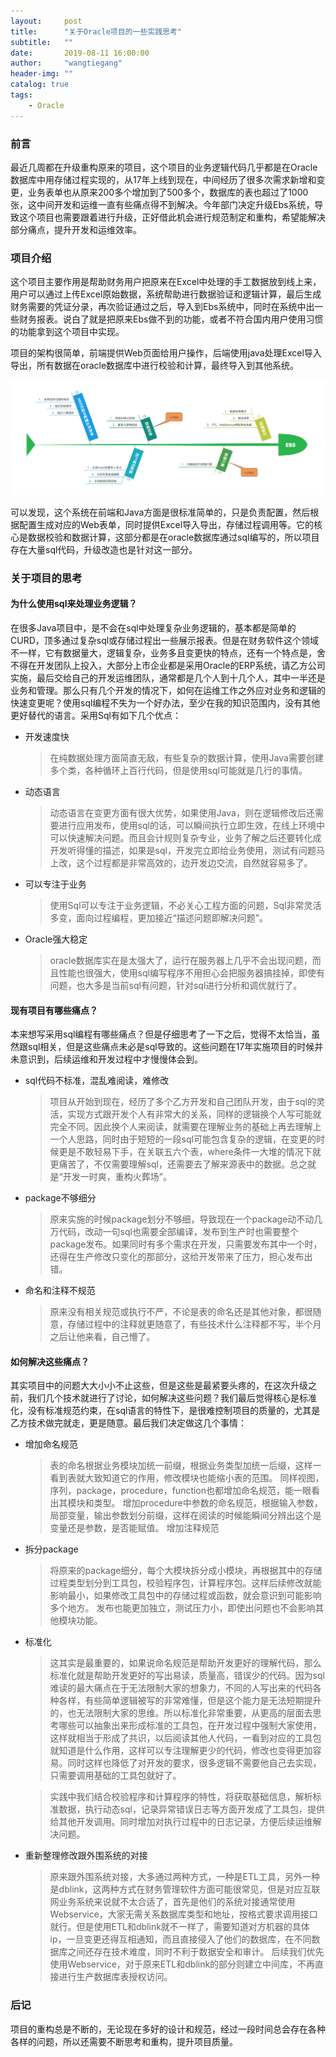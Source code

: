 ```yaml
---
layout:     post
title:      "关于Oracle项目的一些实践思考"
subtitle:   ""
date:       2019-08-11 16:00:00
author:     "wangtiegang"
header-img: ""
catalog: true
tags:
    - Oracle
---
```


### 前言

最近几周都在升级重构原来的项目，这个项目的业务逻辑代码几乎都是在Oracle数据库中用存储过程实现的，从17年上线到现在，中间经历了很多次需求新增和变更，业务表单也从原来200多个增加到了500多个，数据库的表也超过了1000张，这中间开发和运维一直有些痛点得不到解决。今年部门决定升级Ebs系统，导致这个项目也需要跟着进行升级，正好借此机会进行规范制定和重构，希望能解决部分痛点，提升开发和运维效率。

### 项目介绍

这个项目主要作用是帮助财务用户把原来在Excel中处理的手工数据放到线上来，用户可以通过上传Excel原始数据，系统帮助进行数据验证和逻辑计算，最后生成财务需要的凭证分录，再次验证通过之后，导入到Ebs系统中，同时在系统中出一些财务报表。说白了就是把原来Ebs做不到的功能，或者不符合国内用户使用习惯的功能拿到这个项目中实现。

项目的架构很简单，前端提供Web页面给用户操作，后端使用java处理Excel导入导出，所有数据在oracle数据库中进行校验和计算，最终导入到其他系统。

![ot-1](/img/in-post/2019-08/ot-1.png)

可以发现，这个系统在前端和Java方面是很标准简单的，只是负责配置，然后根据配置生成对应的Web表单，同时提供Excel导入导出，存储过程调用等。它的核心是数据校验和数据计算，这部分都是在oracle数据库通过sql编写的，所以项目存在大量sql代码，升级改造也是针对这一部分。

### 关于项目的思考

#### 为什么使用sql来处理业务逻辑？

在很多Java项目中，是不会在sql中处理复杂业务逻辑的，基本都是简单的CURD，顶多通过复杂sql或存储过程出一些展示报表。但是在财务软件这个领域不一样，它有数据量大，逻辑复杂，业务多且变更快的特点，还有一个特点是，舍不得在开发团队上投入，大部分上市企业都是采用Oracle的ERP系统，请乙方公司实施，最后交给自己的开发运维团队，通常都是几个人到十几个人，其中一半还是业务和管理。那么只有几个开发的情况下，如何在运维工作之外应对业务和逻辑的快速变更呢？使用sql编程不失为一个好办法，至少在我的知识范围内，没有其他更好替代的语言。采用Sql有如下几个优点：

* 开发速度快
  
  > 在纯数据处理方面简直无敌，有些复杂的数据计算，使用Java需要创建多个类，各种循环上百行代码，但是使用sql可能就是几行的事情。

* 动态语言

  > 动态语言在变更方面有很大优势，如果使用Java，则在逻辑修改后还需要进行应用发布，使用sql的话，可以瞬间执行立即生效，在线上环境中可以快速解决问题。而且会计规则复杂专业，业务了解之后还要转化成开发听得懂的描述，如果是sql，开发完立即给业务使用，测试有问题马上改，这个过程都是非常高效的，边开发边交流，自然就容易多了。

* 可以专注于业务
  
  > 使用Sql可以专注于业务逻辑，不必关心工程方面的问题，Sql非常灵活多变，面向过程编程，更加接近“描述问题即解决问题”。

* Oracle强大稳定

  > oracle数据库实在是太强大了，运行在服务器上几乎不会出现问题，而且性能也很强大，使用sql编写程序不用担心会把服务器搞挂掉，即使有问题，也大多是当前sql有问题，针对sql进行分析和调优就行了。

#### 现有项目有哪些痛点？

本来想写采用sql编程有哪些痛点？但是仔细思考了一下之后，觉得不太恰当，虽然跟sql相关，但是这些痛点未必是sql导致的。这些问题在17年实施项目的时候并未意识到，后续运维和开发过程中才慢慢体会到。

* sql代码不标准，混乱难阅读，难修改

  > 项目从开始到现在，经历了多个乙方开发和自己团队开发，由于sql的灵活，实现方式跟开发个人有非常大的关系，同样的逻辑换个人写可能就完全不同。因此换个人来阅读，就需要在理解业务的基础上再去理解上一个人思路，同时由于短短的一段sql可能包含复杂的逻辑，在变更的时候更是不敢轻易下手，在关联五六个表，where条件一大堆的情况下就更痛苦了，不仅需要理解sql，还需要去了解来源表中的数据。总之就是“开发一时爽，重构火葬场”。

* package不够细分
  
  > 原来实施的时候package划分不够细，导致现在一个package动不动几万代码，改动一句sql也需要全部编译，发布到生产时也需要整个package发布。如果同时有多个需求在开发，只需要发布其中一个时，还得在生产修改只变化的那部分，这给开发带来了压力，担心发布出错。

* 命名和注释不规范

  > 原来没有相关规范或执行不严，不论是表的命名还是其他对象，都很随意，存储过程中的注释就更随意了，有些技术什么注释都不写，半个月之后让他来看，自己懵了。

#### 如何解决这些痛点？

其实项目中的问题大大小小不止这些，但是这些是最紧要头疼的，在这次升级之前，我们几个技术就进行了讨论，如何解决这些问题？我们最后觉得核心是标准化，没有标准规范约束，在sql语言的特性下，是很难控制项目的质量的，尤其是乙方技术做完就走，更是随意。最后我们决定做这几个事情：

* 增加命名规范
  
  > 表的命名根据业务模块加统一前缀，根据业务类型加统一后缀，这样一看到表就大致知道它的作用，修改模块也能缩小表的范围。
  > 同样视图，序列，package，procedure，function也都增加命名规范，能一眼看出其模块和类型。
  > 增加procedure中参数的命名规范，根据输入参数，局部变量，输出参数划分前缀，这样在阅读的时候能瞬间分辨出这个是变量还是参数，是否能赋值。
  > 增加注释规范

* 拆分package
  
  > 将原来的package细分，每个大模块拆分成小模块，再根据其中的存储过程类型划分到工具包，校验程序包，计算程序包。这样后续修改就能影响最小，如果修改工具包中的存储过程或函数，就会意识到可能影响多个地方。
  > 发布也能更加独立，测试压力小，即使出问题也不会影响其他模块功能。

* 标准化
  
  > 这其实是最重要的，如果说命名规范是帮助开发更好的理解代码，那么标准化就是帮助开发更好的写出易读，质量高，错误少的代码。因为sql难读的最大痛点在于无法限制大家的想象力，不同的人写出来的代码各种各样，有些简单逻辑被写的非常难懂，但是这个能力是无法短期提升的，也无法限制大家的思维。所以标准化非常重要，从更高的层面去思考哪些可以抽象出来形成标准的工具包，在开发过程中强制大家使用，这样就相当于形成了共识，以后阅读其他人代码，一看到对应的工具包就知道是什么作用，这样可以专注理解更少的代码，修改也变得更加容易。同时这样也降低了对开发的要求，很多逻辑不需要他自己去实现，只需要调用基础的工具包就好了。

  > 实践中我们结合校验程序和计算程序的特性，将获取基础信息，解析标准数据，执行动态sql，记录异常错误日志等方面开发成了工具包，提供给其他开发调用。同时增加对执行过程中的日志记录，方便后续运维解决问题。

* 重新整理修改跟外围系统的对接
  
  > 原来跟外围系统对接，大多通过两种方式，一种是ETL工具，另外一种是dblink，这两种方式在财务管理软件方面可能很常见，但是对应互联网业务系统来说就不太合适了，首先是他们的系统对接通常使用Webservice，大家无需关系数据库类型和地址，按格式要求调用接口就行。但是使用ETL和dblink就不一样了，需要知道对方机器的具体ip，一旦变更还得互相通知，而且直接侵入了他们的数据库，在不同数据库之间还存在技术难度，同时不利于数据安全和审计。
  > 后续我们优先使用Webservice，对于原来ETL和dblink的部分则建立中间库，不再直接进行生产数据库表授权访问。

### 后记

项目的重构总是不断的，无论现在多好的设计和规范，经过一段时间总会存在各种各样的问题，所以还需要不断思考和重构，提升项目质量。